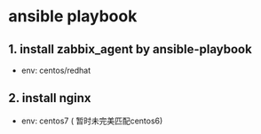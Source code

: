 # ansible playbook
## 1. install zabbix_agent by ansible-playbook
- env: centos/redhat

## 2. install nginx
- env: centos7 ( 暂时未完美匹配centos6)
